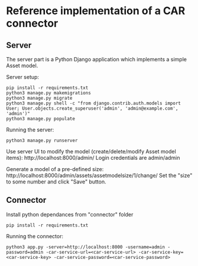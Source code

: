 # Reference implementation of a CAR connector

## Server

The server part is a Python Django application which implements a simple Asset model.

Server setup:

```
pip install -r requirements.txt
python3 manage.py makemigrations
python3 manage.py migrate
python3 manage.py shell -c "from django.contrib.auth.models import User; User.objects.create_superuser('admin', 'admin@example.com', 'admin')"
python3 manage.py populate
```


Running the server:

```
python3 manage.py runserver
```

Use server UI to modify the model (create/delete/modify Asset model items): http://localhost:8000/admin/
Login credentials are admin/admin

Generate a model of a pre-defined size: http://localhost:8000/admin/assets/assetmodelsize/1/change/
Set the "size" to some number and click "Save" button.


## Connector

Install python dependances from "connector" folder
```
pip install -r requirements.txt
```

Running the connector:
```
python3 app.py -server=http://localhost:8000 -username=admin -password=admin -car-service-url=<car-service-url> -car-service-key=<car-service-key> -car-service-password=<car-service-password>

```
